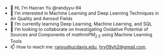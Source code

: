 - 👋 Hi, I’m Haoran Yu @randyyu-94
- 👀 I’m interested in Machine Learning and Deep Learning Techniques in Air Quality and Aerosol Fields
- 🌱 I’m currently learning Deep Learning, Machine Learning, and SQL
- 💞️ I’m looking to collaborate on Investigating Oxidative Potential of Sources and Components of $mathrm{PM_{2.5}}$ using Machine Learning Tools
- 📫 How to reach me: ranyu@ucdavis.edu, hry09yh2@gmail.com.

<!---
randyyu-94/randyyu-94 is a ✨ special ✨ repository because its `README.md` (this file) appears on your GitHub profile.
You can click the Preview link to take a look at your changes.
--->

